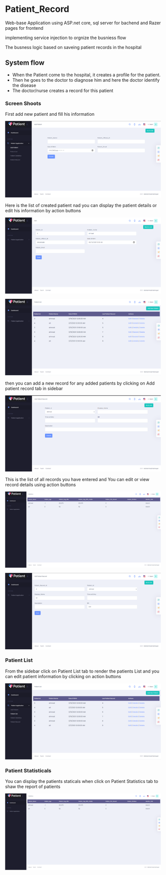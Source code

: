 # Patient_Record

Web-base Application using ASP.net core, sql server for bachend and Razer pages for frontend

implementing service injection to orgnize the busniess flow

The busness logic based on saveing patient records in the hospital

<h2> System flow </h2>

- When the Patient come to the hospital, it creates a profile for the patient.
- Then he goes to the doctor to diagnose him and here the doctor identify the disease
- The doctor/nurse creates a record for this patient

<h3> Screen Shoots </h3>

First add new patient and fill his information

![alt text](https://github.com/mohammadhamayel/Patient_Record/blob/main/Images/addPatient.PNG)

Here is the list of created patient nad you can display the patient details or edit his information by action buttons

![alt text](https://github.com/mohammadhamayel/Patient_Record/blob/main/Images/PatientEdit.PNG)

![alt text](https://github.com/mohammadhamayel/Patient_Record/blob/main/Images/PatientList.PNG)


then you can add a new record for any added patients by clicking on Add patient record tab in sidebar 

![alt text](https://github.com/mohammadhamayel/Patient_Record/blob/main/Images/AddPatientRecord.PNG)

This is the list of all records you have entered and You can edit or view record details using action buttons

![alt text](https://github.com/mohammadhamayel/Patient_Record/blob/main/Images/PatientStatistics.PNG)

![alt text](https://github.com/mohammadhamayel/Patient_Record/blob/main/Images/PatientRecordEdit.PNG)

<h3> Patient List </h3>
From the sidebar click on Patient List tab to render the patients List and you can edit patient information by clicking on action buttons

![alt text](https://github.com/mohammadhamayel/Patient_Record/blob/main/Images/PatientListTab.PNG)

<h3> Patient Statisticals </h3>
You can display the patients staticals when click on Patient Statistics tab to shaw the report of patients

![alt text](https://github.com/mohammadhamayel/Patient_Record/blob/main/Images/PatientStatistics.PNG)

